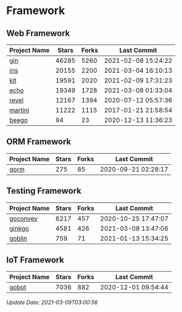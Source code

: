 # Framework

## Web Framework
| Project Name | Stars | Forks | Last Commit |
| ------------ | ----- | ----- | ----------- |
| [gin](https://github.com/gin-gonic/gin) | 46285 | 5260 | 2021-02-08 15:24:22 |
| [iris](https://github.com/kataras/iris) | 20155 | 2200 | 2021-03-04 16:10:13 |
| [kit](https://github.com/go-kit/kit) | 19591 | 2020 | 2021-02-09 17:31:23 |
| [echo](https://github.com/labstack/echo) | 19349 | 1728 | 2021-03-08 01:33:04 |
| [revel](https://github.com/revel/revel) | 12167 | 1394 | 2020-07-12 05:57:36 |
| [martini](https://github.com/go-martini/martini) | 11222 | 1115 | 2017-01-21 21:58:54 |
| [beego](https://github.com/astaxie/beego) | 94 | 23 | 2020-12-13 11:36:23 |

## ORM Framework
| Project Name | Stars | Forks | Last Commit |
| ------------ | ----- | ----- | ----------- |
| [gorm](https://github.com/jinzhu/gorm) | 275 | 85 | 2020-09-21 02:28:17 |

## Testing Framework
| Project Name | Stars | Forks | Last Commit |
| ------------ | ----- | ----- | ----------- |
| [goconvey](https://github.com/smartystreets/goconvey) | 6217 | 457 | 2020-10-25 17:47:07 |
| [ginkgo](https://github.com/onsi/ginkgo) | 4581 | 426 | 2021-03-08 13:47:06 |
| [goblin](https://github.com/franela/goblin) | 759 | 71 | 2021-01-13 15:34:25 |

## IoT Framework
| Project Name | Stars | Forks | Last Commit |
| ------------ | ----- | ----- | ----------- |
| [gobot](https://github.com/hybridgroup/gobot) | 7036 | 882 | 2020-12-01 09:54:44 |

*Update Date: 2021-03-09T03:00:56*